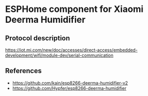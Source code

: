 # ESPHome component for Xiaomi Deerma Humidifier

## Protocol description

https://iot.mi.com/new/doc/accesses/direct-access/embedded-development/wifi/module-dev/serial-communication

## References

- https://github.com/kain/esp8266-deerma-humidifier-v2
- https://github.com/Hypfer/esp8266-deerma-humidifier